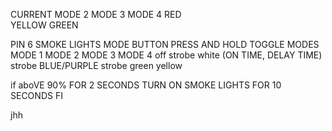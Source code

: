 CURRENT     MODE 2    MODE 3     MODE 4
RED         
YELLOW
GREEN

PIN 6 SMOKE LIGHTS
MODE BUTTON PRESS AND HOLD TOGGLE MODES
MODE 1        MODE 2                               MODE 3               MODE 4
off           strobe white (ON TIME, DELAY TIME)   strobe BLUE/PURPLE   strobe green yellow    

if aboVE 90% FOR 2 SECONDS
    TURN ON SMOKE LIGHTS FOR 10 SECONDS
FI

jhh